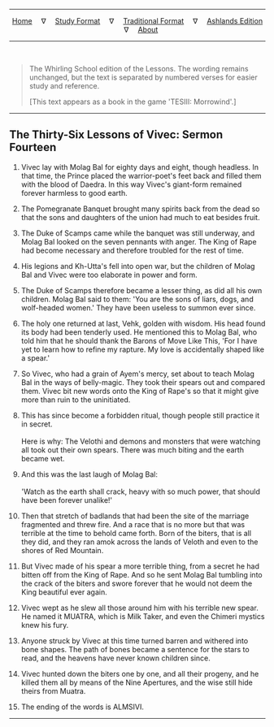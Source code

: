 
---

<!--- Jekyll Page Links -->

<center>
<a href="../../../index.html">Home</a>
&emsp;&nabla;&emsp;
<a href="../../index-study.html">Study Format</a>
&emsp;&nabla;&emsp;
<a href="../../index-traditional.html">Traditional Format</a>
&emsp;&nabla;&emsp;
<a href="../../index-ashlands.html">Ashlands Edition</a>
&emsp;&nabla;&emsp;
<a href="../../../about.html">About</a>
</center>

<!--- Markdown Body Below: -->

---

&emsp;

> The Whirling School edition of the Lessons. The wording remains unchanged, but the text is separated by numbered verses for easier study and reference.
>
> \[This text appears as a book in the game 'TESIII: Morrowind'.\]

---

## The Thirty-Six Lessons of Vivec: Sermon Fourteen

1. Vivec lay with Molag Bal for eighty days and eight, though headless. In that time, the Prince placed the warrior-poet's feet back and filled them with the blood of Daedra. In this way Vivec's giant-form remained forever harmless to good earth.

2. The Pomegranate Banquet brought many spirits back from the dead so that the sons and daughters of the union had much to eat besides fruit.

3. The Duke of Scamps came while the banquet was still underway, and Molag Bal looked on the seven pennants with anger. The King of Rape had become necessary and therefore troubled for the rest of time.

4. His legions and Kh-Utta's fell into open war, but the children of Molag Bal and Vivec were too elaborate in power and form.

5. The Duke of Scamps therefore became a lesser thing, as did all his own children. Molag Bal said to them: 'You are the sons of liars, dogs, and wolf-headed women.' They have been useless to summon ever since.

6. The holy one returned at last, Vehk, golden with wisdom. His head found its body had been tenderly used. He mentioned this to Molag Bal, who told him that he should thank the Barons of Move Like This, 'For I have yet to learn how to refine my rapture. My love is accidentally shaped like a spear.'

7. So Vivec, who had a grain of Ayem's mercy, set about to teach Molag Bal in the ways of belly-magic. They took their spears out and compared them. Vivec bit new words onto the King of Rape's so that it might give more than ruin to the uninitiated.

8. This has since become a forbidden ritual, though people still practice it in secret.\
\
Here is why: The Velothi and demons and monsters that were watching all took out their own spears. There was much biting and the earth became wet.

9. And this was the last laugh of Molag Bal:\
\
'Watch as the earth shall crack, heavy with so much power, that should have been forever unalike!'

10. Then that stretch of badlands that had been the site of the marriage fragmented and threw fire. And a race that is no more but that was terrible at the time to behold came forth. Born of the biters, that is all they did, and they ran amok across the lands of Veloth and even to the shores of Red Mountain.

11. But Vivec made of his spear a more terrible thing, from a secret he had bitten off from the King of Rape. And so he sent Molag Bal tumbling into the crack of the biters and swore forever that he would not deem the King beautiful ever again.

12. Vivec wept as he slew all those around him with his terrible new spear. He named it MUATRA, which is Milk Taker, and even the Chimeri mystics knew his fury.

13. Anyone struck by Vivec at this time turned barren and withered into bone shapes. The path of bones became a sentence for the stars to read, and the heavens have never known children since.

14. Vivec hunted down the biters one by one, and all their progeny, and he killed them all by means of the Nine Apertures, and the wise still hide theirs from Muatra.

15. The ending of the words is ALMSIVI.

---

